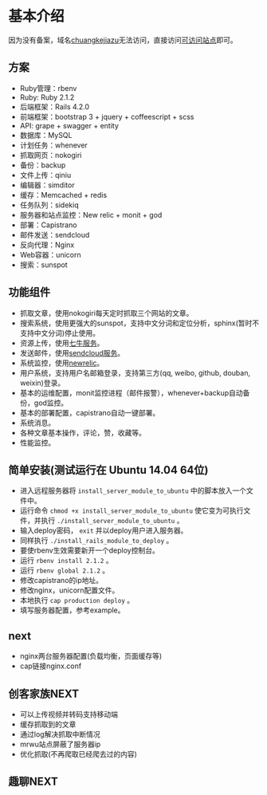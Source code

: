 # 基本介绍

因为没有备案，域名[chuangkejiazu](http://chuangkejiazu.com/)无法访问，直接访问[可访问站点](http://120.24.48.251/)即可。


## 方案

* Ruby管理：rbenv
* Ruby: Ruby 2.1.2
* 后端框架：Rails 4.2.0
* 前端框架：bootstrap 3 + jquery + coffeescript + scss
* API: grape + swagger + entity
* 数据库：MySQL
* 计划任务：whenever
* 抓取网页：nokogiri
* 备份：backup
* 文件上传：qiniu
* 编辑器：simditor
* 缓存：Memcached + redis
* 任务队列：sidekiq
* 服务器和站点监控：New relic + monit + god
* 部署：Capistrano
* 邮件发送：sendcloud
* 反向代理：Nginx
* Web容器：unicorn
* 搜索：sunspot


## 功能组件

* 抓取文章，使用nokogiri每天定时抓取三个网站的文章。
* 搜索系统，使用更强大的sunspot，支持中文分词和定位分析，sphinx(暂时不支持中文分词)停止使用。
* 资源上传，使用[七牛服务](http://www.qiniu.com/)。
* 发送邮件，使用[sendcloud服务](https://sendcloud.sohu.com/)。
* 系统监控，使用[newrelic](https://rpm.newrelic.com)。
* 用户系统，支持用户名邮箱登录，支持第三方(qq, weibo, github, douban, weixin)登录。
* 基本的运维配置，monit监控进程（邮件报警），whenever+backup自动备份，god监控。
* 基本的部署配置，capistrano自动一键部署。
* 系统消息。
* 各种文章基本操作，评论，赞，收藏等。
* 性能监控。


## 简单安装(测试运行在 Ubuntu 14.04 64位)

* 进入远程服务器将 `install_server_module_to_ubuntu` 中的脚本放入一个文件中。
* 运行命令 `chmod +x install_server_module_to_ubuntu` 使它变为可执行文件，并执行 `./install_server_module_to_ubuntu` 。
* 输入deploy密码， `exit` 并以deploy用户进入服务器。
* 同样执行 `./install_rails_module_to_deploy` 。
* 要使rbenv生效需要新开一个deploy控制台。
* 运行 `rbenv install 2.1.2` 。
* 运行 `rbenv global 2.1.2` 。
* 修改capistrano的ip地址。
* 修改nginx，unicorn配置文件。
* 本地执行 `cap production deploy` 。
* 填写服务器配置，参考example。


## next

* nginx两台服务器配置(负载均衡，页面缓存等)
* cap链接nginx.conf


## 创客家族NEXT

* 可以上传视频并转码支持移动端
* 缓存抓取到的文章
* 通过log解决抓取中断情况
* mrwu站点屏蔽了服务器ip
* 优化抓取(不再爬取已经爬去过的内容)


## 趣聊NEXT

